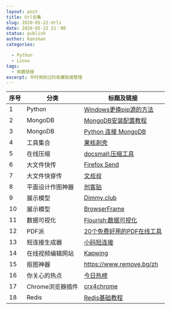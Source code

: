 ```yaml
---
layout: post
title: Url合集
slug: 2020-05-22-Urls
date: 2020-05-22 21：00
status: publish
author: Kanshan
categories: 

  - Python
  - Linux
tags:
  - 收藏链接
excerpt: 平时用到过的收藏链接整理
---
```


| 序号 | 分类             | 标题及链接                                                   |
| ---- | ---------------- | ------------------------------------------------------------ |
| 1    | Python           | [Windows更换pip源的方法](https://www.jianshu.com/p/364146ade9be) |
| 2    | MongoDB          | [MongoDB安装配置教程](https://juejin.im/post/5d525b1af265da03b31bc2d5) |
| 3    | MongoDB          | [Python 连接 MongoDB](http://www.imooc.com/article/43478)    |
| 4    | 工具集合         | [果核剥壳](https://www.ghpym.com/)                           |
| 5    | 在线压缩         | [docsmall:压缩工具](https://docsmall.com/)                   |
| 6    | 大文件快传       | [Firefox Send](https://send.firefox.com/)                    |
| 7    | 大文件快穿传     | [文叔叔](https://www.wenshushu.cn/)                          |
| 8    | 平面设计作图神器 | [创客贴](https://www.chuangkit.com/)                         |
| 9    | 展示模型         | [Dimmy.club](https://dimmy.club/)                            |
| 10   | 展示模型         | [BrowserFrame](https://browserframe.com/)                    |
| 11   | 数据可视化       | [Flourish:数据可视化](https://flourish.studio/)              |
| 12   | PDF派            | [20个免费好用的PDF在线工具](https://www.pdfpai.com/)         |
| 13   | 短连接生成器     | [小码短连接](https://xiaomark.com/)                          |
| 14   | 在线视频编辑网站 | [Kapwing](https://www.kapwing.com/)                          |
| 15   | 抠图神器         | https://www.remove.bg/zh                                     |
| 16   | 你关心的热点     | [今日热榜](https://tophub.today/)                            |
| 17   | Chrome浏览器插件 | [crx4chrome](https://www.crx4chrome.com/)                    |
| 18   | Redis            | [Redis基础教程](https://www.w3cschool.cn/redis/)             |


